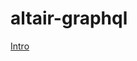 # altair-graphql

[Intro](https://github.com/imolorhe/altair/blob/staging/packages/altair-express-middleware/README.md)
